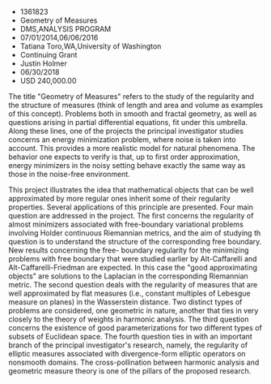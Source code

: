
* 1361823
* Geometry of Measures
* DMS,ANALYSIS PROGRAM
* 07/01/2014,06/06/2016
* Tatiana Toro,WA,University of Washington
* Continuing Grant
* Justin Holmer
* 06/30/2018
* USD 240,000.00

The title "Geometry of Measures" refers to the study of the regularity and the
structure of measures (think of length and area and volume as examples of this
concept). Problems both in smooth and fractal geometry, as well as questions
arising in partial differential equations, fit under this umbrella. Along these
lines, one of the projects the principal investigator studies concerns an energy
minimization problem, where noise is taken into account. This provides a more
realistic model for natural phenomena. The behavior one expects to verify is
that, up to first order approximation, energy minimizers in the noisy setting
behave exactly the same way as those in the noise-free environment.

This project illustrates the idea that mathematical objects that can be well
approximated by more regular ones inherit some of their regularity properties.
Several applications of this principle are presented. Four main question are
addressed in the project. The first concerns the regularity of almost minimizers
associated with free-boundary variational problems involving Holder continuous
Riemannian metrics, and the aim of studying th question is to understand the
structure of the corresponding free boundary. New results concerning the free-
boundary regularity for the minimizing problems with free boundary that were
studied earlier by Alt-Caffarelli and Alt-Caffarelli-Friedman are expected. In
this case the "good approximating objects" are solutions to the Laplacian in the
corresponding Riemannian metric. The second question deals with the regularity
of measures that are well approximated by flat measures (i.e., constant
multiples of Lebesgue measure on planes) in the Wasserstein distance. Two
distinct types of problems are considered, one geometric in nature, another that
ties in very closely to the theory of weights in harmonic analysis. The third
question concerns the existence of good parameterizations for two different
types of subsets of Euclidean space. The fourth question ties in with an
important branch of the principal investigator's research, namely, the
regularity of elliptic measures associated with divergence-form elliptic
operators on nonsmooth domains. The cross-pollination between harmonic analysis
and geometric measure theory is one of the pillars of the proposed research.
